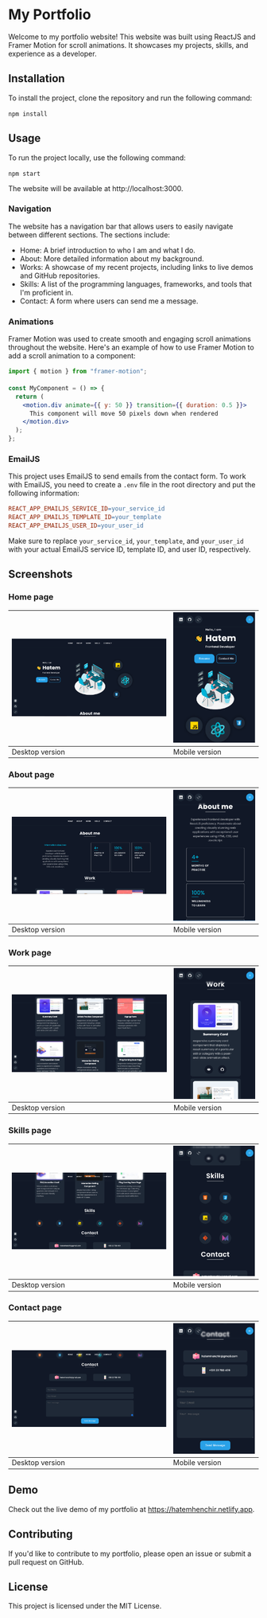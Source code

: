 # My Portfolio

Welcome to my portfolio website! This website was built using ReactJS and Framer Motion for scroll animations. It showcases my projects, skills, and experience as a developer.

## Installation

To install the project, clone the repository and run the following command:

 `npm install`


## Usage

To run the project locally, use the following command:

`npm start`


The website will be available at http://localhost:3000.

### Navigation

The website has a navigation bar that allows users to easily navigate between different sections. The sections include:

- Home: A brief introduction to who I am and what I do.
- About: More detailed information about my background.
- Works: A showcase of my recent projects, including links to live demos and GitHub repositories.
- Skills: A list of the programming languages, frameworks, and tools that I'm proficient in.
- Contact: A form where users can send me a message.

### Animations

Framer Motion was used to create smooth and engaging scroll animations throughout the website. Here's an example of how to use Framer Motion to add a scroll animation to a component:

```jsx
import { motion } from "framer-motion";

const MyComponent = () => {
  return (
    <motion.div animate={{ y: 50 }} transition={{ duration: 0.5 }}>
      This component will move 50 pixels down when rendered
    </motion.div>
  );
};
```
### EmailJS

This project uses EmailJS to send emails from the contact form. To work with EmailJS, you need to create a `.env` file in the root directory and put the following information:
```makefile
REACT_APP_EMAILJS_SERVICE_ID=your_service_id
REACT_APP_EMAILJS_TEMPLATE_ID=your_template
REACT_APP_EMAILJS_USER_ID=your_user_id
```

Make sure to replace `your_service_id`, `your_template`, and `your_user_id` with your actual EmailJS service ID, template ID, and user ID, respectively.


## Screenshots

### Home page

| ![](./screenshots/Home_desktop.png) | ![](./screenshots/Home_mobile.png) |
| ------------------------------ | ----------------------------- |
| Desktop version                | Mobile version                |

### About page

| ![](./screenshots/About_desktop.png) | ![](./screenshots/About_mobile.png) |
| ------------------------------ | ----------------------------- |
| Desktop version                | Mobile version                |

### Work page

| ![](./screenshots/Work_desktop.png) | ![](./screenshots/Work_mobile.png) |
| ------------------------------ | ----------------------------- |
| Desktop version                | Mobile version                |

### Skills page

| ![](./screenshots/Skills_desktop.png) | ![](./screenshots/Skills_mobile.png) |
| ------------------------------ | ----------------------------- |
| Desktop version                | Mobile version                |

### Contact page

| ![](./screenshots/Contact_desktop.png) | ![](./screenshots/Contact_mobile.png) |
| ------------------------------ | ----------------------------- |
| Desktop version                | Mobile version                |

## Demo

Check out the live demo of my portfolio at https://hatemhenchir.netlify.app.

## Contributing

If you'd like to contribute to my portfolio, please open an issue or submit a pull request on GitHub.

## License

This project is licensed under the MIT License.